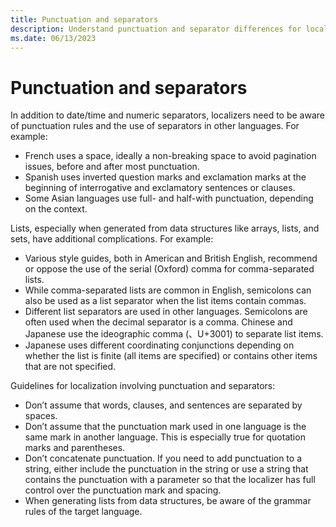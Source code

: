 ```yaml
---
title: Punctuation and separators
description: Understand punctuation and separator differences for localization.
ms.date: 06/13/2023
---
```


# Punctuation and separators

In addition to date/time and numeric separators, localizers need to be aware of punctuation rules and the use of separators in other languages. For example:

- French uses a space, ideally a non-breaking space to avoid pagination issues, before and after most punctuation.
- Spanish uses inverted question marks and exclamation marks at the beginning of interrogative and exclamatory sentences or clauses.
- Some Asian languages use full- and half-with punctuation, depending on the context.

Lists, especially when generated from data structures like arrays, lists, and sets, have additional complications. For example:

- Various style guides, both in American and British English, recommend or oppose the use of the serial (Oxford) comma for comma-separated lists.
- While comma-separated lists are common in English, semicolons can also be used as a list separator when the list items contain commas.
- Different list separators are used in other languages. Semicolons are often used when the decimal separator is a comma. Chinese and Japanese use the ideographic comma (、U+3001) to separate list items.
- Japanese uses different coordinating conjunctions depending on whether the list is finite (all items are specified) or contains other items that are not specified.

Guidelines for localization involving punctuation and separators:

- Don’t assume that words, clauses, and sentences are separated by spaces.
- Don’t assume that the punctuation mark used in one language is the same mark in another language. This is especially true for quotation marks and parentheses.
- Don’t concatenate punctuation. If you need to add punctuation to a string, either include the punctuation in the string or use a string that contains the punctuation with a parameter so that the localizer has full control over the punctuation mark and spacing.
- When generating lists from data structures, be aware of the grammar rules of the target language.
